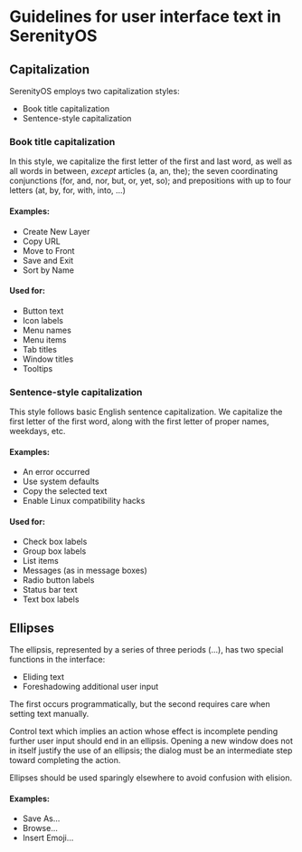 # Guidelines for user interface text in SerenityOS

## Capitalization

SerenityOS employs two capitalization styles:

- Book title capitalization
- Sentence-style capitalization

### Book title capitalization

In this style, we capitalize the first letter of the first and last word,
as well as all words in between, *except* articles (a, an, the);
the seven coordinating conjunctions (for, and, nor, but, or, yet, so);
and prepositions with up to four letters (at, by, for, with, into, ...)

#### Examples:
- Create New Layer
- Copy URL
- Move to Front
- Save and Exit
- Sort by Name

#### Used for:

- Button text
- Icon labels
- Menu names
- Menu items
- Tab titles
- Window titles
- Tooltips

### Sentence-style capitalization

This style follows basic English sentence capitalization.
We capitalize the first letter of the first word, along with the first letter
of proper names, weekdays, etc.

#### Examples:
- An error occurred
- Use system defaults
- Copy the selected text
- Enable Linux compatibility hacks

#### Used for:

- Check box labels
- Group box labels
- List items
- Messages (as in message boxes)
- Radio button labels
- Status bar text
- Text box labels

## Ellipses

The ellipsis, represented by a series of three periods (...), has two special
functions in the interface:

- Eliding text
- Foreshadowing additional user input

The first occurs programmatically, but the second requires care when setting
text manually.

Control text which implies an action whose effect is incomplete pending further
user input should end in an ellipsis. Opening a new window does not in itself
justify the use of an ellipsis; the dialog must be an intermediate step toward
completing the action.

Ellipses should be used sparingly elsewhere to avoid confusion with elision.

#### Examples:
- Save As...
- Browse...
- Insert Emoji...
